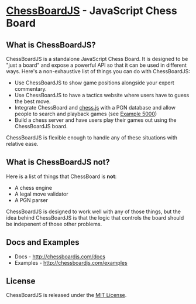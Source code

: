[ChessBoardJS](http://chessboardjs.com) - JavaScript Chess Board
==================================================

What is ChessBoardJS?
--------------------------------------

ChessBoardJS is a standalone JavaScript Chess Board. It is designed to be "just a board" and expose a powerful API so that it can be used in different ways. Here's a non-exhaustive list of things you can do with ChessBoardJS:

- Use ChessBoardJS to show game positions alongside your expert commentary.
- Use ChessBoardJS to have a tactics website where users have to guess the best move.
- Integrate ChessBoard and [chess.js](https://github.com/jhlywa/chess.js) with a PGN database and allow people to search and playback games (see [Example 5000](http://chessboardjs.com/examples#5000))
- Build a chess server and have users play their games out using the ChessBoardJS board.

ChessBoardJS is flexible enough to handle any of these situations with relative ease.

What is ChessBoardJS not?
--------------------------------------

Here is a list of things that ChessBoard is **not**:

- A chess engine
- A legal move validator
- A PGN parser

ChessBoardJS is designed to work well with any of those things, but the idea behind ChessBoardJS is that the logic that controls the board should be indepenent of those other problems.

Docs and Examples
--------------------------------------

- Docs - <http://chessboardjs.com/docs>
- Examples - <http://chessboardjs.com/examples>

License
--------------------------------------

ChessBoardJS is released under the [MIT License](https://github.com/oakmac/chessboardjs/blob/master/LICENSE).

